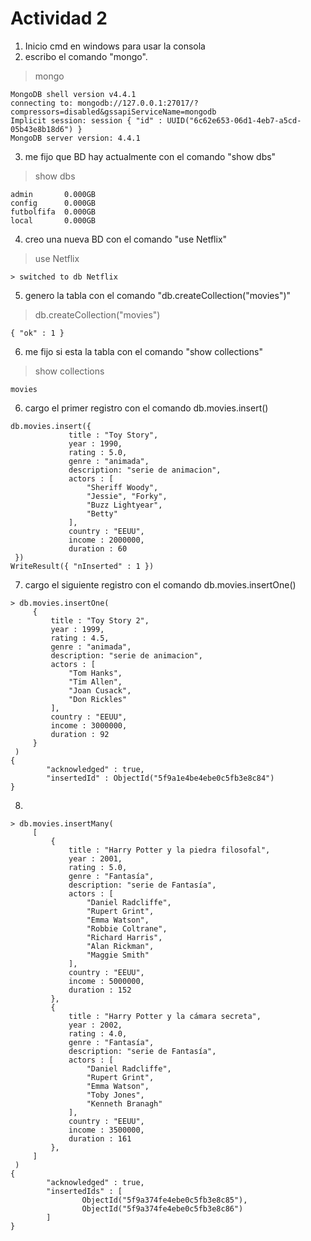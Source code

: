 # Actividad 2

1. Inicio cmd en windows para usar la consola
2. escribo el comando "mongo".
> mongo
```
MongoDB shell version v4.4.1
connecting to: mongodb://127.0.0.1:27017/?compressors=disabled&gssapiServiceName=mongodb
Implicit session: session { "id" : UUID("6c62e653-06d1-4eb7-a5cd-05b43e8b18d6") }
MongoDB server version: 4.4.1
```
3. me fijo que BD hay actualmente con el comando "show dbs"
> show dbs
```
admin       0.000GB
config      0.000GB
futbolfifa  0.000GB
local       0.000GB
```
4. creo una nueva BD con el comando "use Netflix"
> use Netflix
```
> switched to db Netflix
```
5. genero la tabla con el comando "db.createCollection("movies")"
> db.createCollection("movies")
```
{ "ok" : 1 }  
```
6. me fijo si esta la tabla con el comando "show collections"
> show collections
```
movies
```
6. cargo el primer registro con el comando db.movies.insert()  
```
db.movies.insert({  
             title : "Toy Story",  
             year : 1990,  
             rating : 5.0,  
             genre : "animada",  
             description: "serie de animacion",  
             actors : [  
                 "Sheriff Woody",  
                 "Jessie", "Forky",  
                 "Buzz Lightyear",  
                 "Betty"  
             ],  
             country : "EEUU",  
             income : 2000000,  
             duration : 60  
 })
WriteResult({ "nInserted" : 1 })
```

7. cargo el siguiente registro con el comando db.movies.insertOne()

```
> db.movies.insertOne(
     {
         title : "Toy Story 2",
         year : 1999,
         rating : 4.5,
         genre : "animada",
         description: "serie de animacion",
         actors : [
             "Tom Hanks",
             "Tim Allen",
             "Joan Cusack",
             "Don Rickles"
         ],
         country : "EEUU",
         income : 3000000,
         duration : 92
     }
 )
{
        "acknowledged" : true,
        "insertedId" : ObjectId("5f9a1e4be4ebe0c5fb3e8c84")
}
```
8.
```
> db.movies.insertMany(
     [
         {
             title : "Harry Potter y la piedra filosofal",
             year : 2001,
             rating : 5.0,
             genre : "Fantasía",
             description: "serie de Fantasía",
             actors : [
                 "Daniel Radcliffe",
                 "Rupert Grint",
                 "Emma Watson",
                 "Robbie Coltrane",
                 "Richard Harris",
                 "Alan Rickman",
                 "Maggie Smith"
             ],
             country : "EEUU",
             income : 5000000,
             duration : 152
         },
         {
             title : "Harry Potter y la cámara secreta",
             year : 2002,
             rating : 4.0,
             genre : "Fantasía",
             description: "serie de Fantasía",
             actors : [
                 "Daniel Radcliffe",
                 "Rupert Grint",
                 "Emma Watson",
                 "Toby Jones",
                 "Kenneth Branagh"
             ],
             country : "EEUU",
             income : 3500000,
             duration : 161
         },
     ]
 )
{
        "acknowledged" : true,
        "insertedIds" : [
                ObjectId("5f9a374fe4ebe0c5fb3e8c85"),
                ObjectId("5f9a374fe4ebe0c5fb3e8c86")
        ]
}
```
